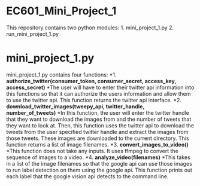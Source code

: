 # EC601_Mini_Project_1

This repository contains two python modules:
    1. mini_project_1.py
	2. run_mini_project_1.py
	
mini_project_1.py
====

mini_project_1.py contains four functions:
    *1. **authorize_twitter(consumer_token, consumer_secret, access_key, access_secret)**
	    *The user will have to enter their twitter api information into this functions so that it can authorize the users information and allow them to use the twitter api. This function returns the twitter api interface.
	*2. **download_twitter_images(tweepy_api, twitter_handle, number_of_tweets)**
	    *In this function, the user will enter the twitter handle that they want to download the images from and the number of tweets that they want to look at. Then, this function uses the twitter api to download the tweets from the user specified twitter handle and extract the images from those tweets. These images are downloaded to the current directory. This function returns a list of image filenames.
	*3. **convert_images_to_video()**
	    *This function does not take any inputs. It uses ffmpeg to convert the sequence of images to a video.
	*4. **analyze_video(filenames)**
	    *This takes in a list of the image filenames so that the google api can use those images to run label detection on them using the google api. This function prints out each label that the google vision api detects to the command line.